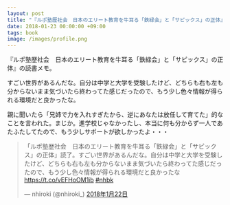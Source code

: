```yaml
---
layout: post
title: "『ルポ塾歴社会　日本のエリート教育を牛耳る「鉄緑会」と「サピックス」の正体』読了"
date: 2018-01-23 00:00:00 +09:00
tags: book
image: /images/profile.png
---
```


『ルポ塾歴社会　日本のエリート教育を牛耳る「鉄緑会」と「サピックス」の正体』の読書メモ。

すごい世界があるんだな。自分は中学と大学を受験したけど、どちらも右も左も分からないまま気づいたら終わってた感じだったので、もう少し色々情報が得られる環境だと良かったな。

親に聞いたら「兄姉で力を入れすぎたから、逆にあなたは放任して育てた」的なことを言われた。まじか。進学校じゃなかったし、本当に何も分からず一人であたふたしてたので、もう少しサポートが欲しかったよ・・・

<blockquote class="twitter-tweet" data-lang="ja"><p lang="ja" dir="ltr">「ルポ塾歴社会　日本のエリート教育を牛耳る「鉄緑会」と「サピックス」の正体」読了。すごい世界があるんだな。自分は中学と大学を受験したけど、どちらも右も左も分からないまま気づいたら終わってた感じだったので、もう少し色々情報が得られる環境だと良かったな <a href="https://t.co/vEFHoOM1ib">https://t.co/vEFHoOM1ib</a> <a href="https://twitter.com/hashtag/nhbk?src=hash&amp;ref_src=twsrc%5Etfw">#nhbk</a></p>&mdash; nhiroki (@nhiroki_) <a href="https://twitter.com/nhiroki_/status/955455901464342529?ref_src=twsrc%5Etfw">2018年1月22日</a></blockquote>
<script async src="https://platform.twitter.com/widgets.js" charset="utf-8"></script>